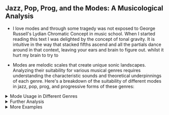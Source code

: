 ## Jazz, Pop, Prog, and the Modes: A Musicological Analysis


- I love modes and through some tragedy was not exposed to George Russell's Lydian Chromatic Concept in music school. When I started reading this text I was delighted by the concept of tonal gravity. It is intuitive in the way that stacked fifths ascend and all the partials dance around in that context, leaving your ears and brain to figure out. whilst it hurt my brain to try to 

- Modes are melodic scales that create unique sonic landscapes. Analyzing their suitability for various musical genres requires understanding the characteristic sounds and theoretical underpinnings of each genre. Here's a breakdown of the suitability of different modes in jazz, pop, prog, and progressive forms of these genres:


<details>
<summary>Mode Usage in Different Genres</summary>
Dorian (♭3, ♯6)

    Jazz: High usage
        Example: "So What" by Miles Davis
    Pop: Moderate usage
    Prog: Moderate usage
    Prog-Rock/Metal: High usage
        Example: "Shine On You Crazy Diamond" by Pink Floyd (sections)

Phrygian (♭2, ♭3, ♯6)

    Jazz: Moderate usage
        Example: "Spain" by Chick Corea
    Pop: Low usage
    Prog: High usage
    Prog-Rock/Metal: High usage
        Example: "The Count of Tuscany" by Dream Theater

Lydian (♭7, ♯4, ♯6)

    Jazz: Moderate usage
    Pop: High usage
        Example: "Africa" by Toto (chorus)
    Prog: High usage
        Example: "Riders on the Storm" by The Doors (intro)
    Prog-Rock/Metal: Moderate usage

Mixolydian (♭7, ♭6)

    Jazz: High usage
        Example: "All Blues" by Miles Davis
    Pop: Moderate usage
    Prog: Moderate usage
    Prog-Rock/Metal: High usage
        Example: "Bohemian Rhapsody" by Queen (solo sections)

Aeolian (Natural Minor)

    Jazz: Moderate usage
    Pop: High usage
        Example: "Yesterday" by The Beatles
    Prog: Moderate usage
        Example: "Hotel California" by Eagles (sections)
    Prog-Rock/Metal: Moderate usage

Locrian (♭2, ♭3, ♭5, ♭6, ♭7)

    Jazz: Low usage (rarely used due to its dissonant nature)
    Pop: Low usage
    Prog: High usage
    Prog-Rock/Metal: High usage
        Example: "Raining Blood" by Slayer

</details>
<details>
<summary>Further Analysis</summary>

    Jazz: Heavily utilizes Dorian, Phrygian, and Mixolydian modes for their improvisational freedom and bluesy character.
    Pop: Often leans towards major and minor keys for accessibility, but Lydian and Aeolian modes find use for their bright and melancholic qualities, respectively.
    Prog: Actively utilizes modes due to their complex and unconventional sounds. Phrygian, Locrian, and even Dorian find application here.
    Prog-Rock/Metal: Extends the boundaries of traditional prog, incorporating even more dissonant modes like Locrian.

Note: These are generalizations, and exceptions exist. Artists constantly push boundaries.
</details>
<details>
<summary>More Examples</summary>

    The iconic "So What" by Miles Davis is built on the Dorian mode, creating a relaxed and bluesy feel. The major 6th adds lift.

</details>
